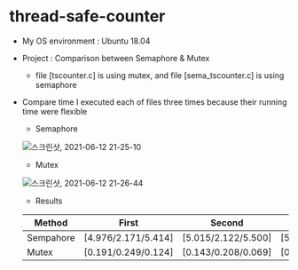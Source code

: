 # thread-safe-counter

- My OS environment : Ubuntu 18.04
- Project : Comparison between Semaphore & Mutex
  - file [tscounter.c] is using mutex, and file [sema_tscounter.c] is using semaphore


- Compare time
I executed each of files three times because their running time were flexible
  - Semaphore
  
  ![스크린샷, 2021-06-12 21-25-10](https://user-images.githubusercontent.com/50763379/121775829-c9869100-cbc4-11eb-9546-eb383b07d3bc.png)

  - Mutex
  
  ![스크린샷, 2021-06-12 21-26-44](https://user-images.githubusercontent.com/50763379/121775870-eb801380-cbc4-11eb-8dee-e3fa2439844e.png)


  - Results
  
  |Method|First|Second|Third|Average|
  |------|---|---|---|---|
  |Sempahore|[4.976/2.171/5.414]|[5.015/2.122/5.500]|[5.116/2.397/5.349]|[5.036/2.230/5.421]|
  |Mutex|[0.191/0.249/0.124]|[0.143/0.208/0.069]|[0.181/0.240/0.113]|[0.172/0.232/0.142]|

